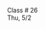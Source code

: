 <div class="lecture2">

<div class="column_date">
<p markdown="block">

Class # 26 <br>
Thu, 5/2



</p>
</div>

<div class="column_materials">
<p markdown="block">
<br/>



<br>

</p>
</div>

<div class="column_assign">
<p markdown="block">



</p>
</div>

</div>
